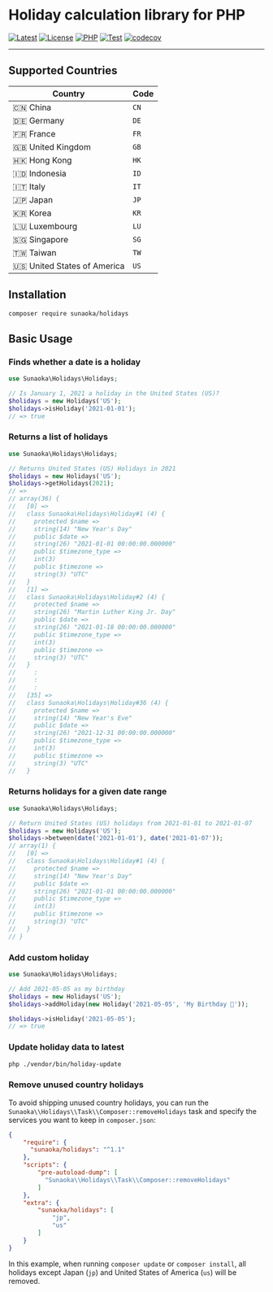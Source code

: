 # Holiday calculation library for PHP

[![Latest](https://poser.pugx.org/sunaoka/holidays/v)](https://packagist.org/packages/sunaoka/holidays)
[![License](https://poser.pugx.org/sunaoka/holidays/license)](https://packagist.org/packages/sunaoka/holidays)
[![PHP](https://img.shields.io/packagist/php-v/sunaoka/holidays)](composer.json)
[![Test](https://github.com/sunaoka/holidays/actions/workflows/test.yml/badge.svg)](https://github.com/sunaoka/holidays/actions/workflows/test.yml)
[![codecov](https://codecov.io/gh/sunaoka/holidays/branch/develop/graph/badge.svg)](https://codecov.io/gh/sunaoka/holidays)

---

## Supported Countries

| Country                       | Code |
|-------------------------------|------|
| :cn: China                    | `CN` |
| :de: Germany                  | `DE` |
| :fr: France                   | `FR` |
| :gb: United Kingdom           | `GB` |
| :hong_kong: Hong Kong         | `HK` |
| :indonesia: Indonesia         | `ID` |
| :it: Italy                    | `IT` |
| :jp: Japan                    | `JP` |
| :kr: Korea                    | `KR` |
| :luxembourg: Luxembourg       | `LU` |
| :singapore: Singapore         | `SG` |
| :taiwan: Taiwan               | `TW` |
| :us: United States of America | `US` |

## Installation

```bash
composer require sunaoka/holidays
```

## Basic Usage

### Finds whether a date is a holiday

```php
use Sunaoka\Holidays\Holidays;

// Is January 1, 2021 a holiday in the United States (US)?
$holidays = new Holidays('US');
$holidays->isHoliday('2021-01-01');
// => true
```

### Returns a list of holidays

```php
use Sunaoka\Holidays\Holidays;

// Returns United States (US) Holidays in 2021
$holidays = new Holidays('US');
$holidays->getHolidays(2021);
// =>
// array(36) {
//   [0] =>
//   class Sunaoka\Holidays\Holiday#1 (4) {
//     protected $name =>
//     string(14) "New Year's Day"
//     public $date =>
//     string(26) "2021-01-01 00:00:00.000000"
//     public $timezone_type =>
//     int(3)
//     public $timezone =>
//     string(3) "UTC"
//   }
//   [1] =>
//   class Sunaoka\Holidays\Holiday#2 (4) {
//     protected $name =>
//     string(26) "Martin Luther King Jr. Day"
//     public $date =>
//     string(26) "2021-01-18 00:00:00.000000"
//     public $timezone_type =>
//     int(3)
//     public $timezone =>
//     string(3) "UTC"
//   }
//     :
//     :
//     :
//   [35] =>
//   class Sunaoka\Holidays\Holiday#36 (4) {
//     protected $name =>
//     string(14) "New Year's Eve"
//     public $date =>
//     string(26) "2021-12-31 00:00:00.000000"
//     public $timezone_type =>
//     int(3)
//     public $timezone =>
//     string(3) "UTC"
//   }
```

### Returns holidays for a given date range

```php
use Sunaoka\Holidays\Holidays;

// Return United States (US) holidays from 2021-01-01 to 2021-01-07
$holidays = new Holidays('US');
$holidays->between(date('2021-01-01'), date('2021-01-07'));
// array(1) {
//   [0] =>
//   class Sunaoka\Holidays\Holiday#1 (4) {
//     protected $name =>
//     string(14) "New Year's Day"
//     public $date =>
//     string(26) "2021-01-01 00:00:00.000000"
//     public $timezone_type =>
//     int(3)
//     public $timezone =>
//     string(3) "UTC"
//   }
// }
```

### Add custom holiday

```php
use Sunaoka\Holidays\Holidays;

// Add 2021-05-05 as my birthday
$holidays = new Holidays('US');
$holidays->addHoliday(new Holiday('2021-05-05', 'My Birthday 🎉'));

$holidays->isHoliday('2021-05-05');
// => true
```

### Update holiday data to latest

```bash
php ./vendor/bin/holiday-update
```

### Remove unused country holidays

To avoid shipping unused country holidays, you can run the `Sunaoka\\Holidays\\Task\\Composer::removeHolidays` task and specify the services you want to keep in `composer.json`:

```json
{
    "require": {
      "sunaoka/holidays": "^1.1"
    },
    "scripts": {
        "pre-autoload-dump": [
          "Sunaoka\\Holidays\\Task\\Composer::removeHolidays"
        ]
    },
    "extra": {
        "sunaoka/holidays": [
            "jp",
            "us"
        ]
    }
}
```

In this example, when running `composer update` or `composer install`, all holidays except Japan (`jp`) and United States of America (`us`) will be removed.
